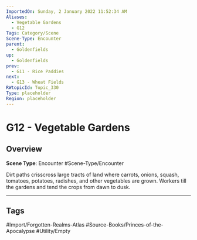 ```yaml
---
ImportedOn: Sunday, 2 January 2022 11:52:34 AM
Aliases:
  - Vegetable Gardens
  - G12
Tags: Category/Scene
Scene-Type: Encounter
parent:
  - Goldenfields
up:
  - Goldenfields
prev:
  - G11 - Rice Paddies
next:
  - G13 - Wheat Fields
RWtopicId: Topic_330
Type: placeholder
Region: placeholder
---
```

# G12 - Vegetable Gardens
## Overview
**Scene Type**: Encounter
#Scene-Type/Encounter

Dirt paths crisscross large tracts of land where carrots, onions, squash, tomatoes, potatoes, radishes, and other vegetables are grown. Workers till the gardens and tend the crops from dawn to dusk.


---
## Tags
#Import/Forgotten-Realms-Atlas #Source-Books/Princes-of-the-Apocalypse #Utility/Empty

